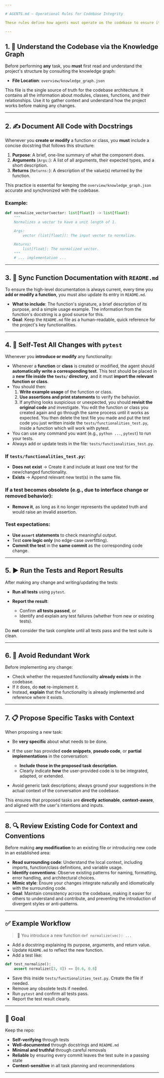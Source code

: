 ```yaml
---

# AGENTS.md – Operational Rules for Codebase Integrity

These rules define how agents must operate on the codebase to ensure it remains **self-testing**, **well-documented**, and **clean**.

---
```


## 1. 🧠 Understand the Codebase via the Knowledge Graph

Before performing **any** task, you **must** first read and understand the project's structure by consulting the knowledge graph:

*   **File Location**: `overview/knowledge_graph.json`

This file is the single source of truth for the codebase architecture. It contains all the information about modules, classes, functions, and their relationships. Use it to gather context and understand how the project works before making any changes.

---

## 2. ✍️ Document All Code with Docstrings

Whenever you **create or modify** a function or class, you **must** include a concise docstring that follows this structure:

1.  **Purpose**: A brief, one-line summary of what the component does.
2.  **Arguments** (`Args:`): A list of all arguments, their expected types, and a short description.
3.  **Returns** (`Returns:`): A description of the value(s) returned by the function.

This practice is essential for keeping the `overview/knowledge_graph.json` accurate and synchronized with the codebase.

### Example:

```python
def normalize_vector(vector: list[float]) -> list[float]:
    """
    Normalizes a vector to have a unit length of 1.

    Args:
        vector (list[float]): The input vector to normalize.

    Returns:
        list[float]: The normalized vector.
    """
    # ... implementation ...
```

---

## 3. 🧾 Sync Function Documentation with `README.md`

To ensure the high-level documentation is always current, every time you **add or modify a function**, you must also update its entry in `README.md`.

*   **What to include**: The function's signature, a brief description of its purpose, and a simple usage example. The information from the function's docstring is a good source for this.
*   **Goal**: Keep the `README.md` file as a human-readable, quick reference for the project's key functionalities.

---

## 4. 🧪 Self-Test All Changes with `pytest`

Whenever you **introduce or modify** any functionality:

* Whenever a **function** or **class** is created or modified, the agent should **automatically write a corresponding test**. This test should be placed in a **new file inside the `tests/` directory**, and it must **import the relevant function or class**.
* You should then:
    1. **Write example usage** of the function or class.
    2. **Use assertions and print statements** to verify the behavior.
    3. If anything looks suspicious or unexpected, you should **revisit the original code** and investigate. You edit the function or class you created again and go through the same process until it works as expected. You then delete the test file you made and put the test code you just written inside the `tests/functionalities_test.py`, inside a function which will work with pytest.
* You can use any command you want (e.g., `python ...`, `pytest`) to run your tests.
* Always add or update tests in the file:
  `tests/functionalities_test.py`.

### If `tests/functionalities_test.py`:

* **Does not exist** → Create it and include at least one test for the new/changed functionality.
* **Exists** → Append relevant new test(s) in the same file.

### If a test becomes **obsolete** (e.g., due to interface change or removed behavior):

* **Remove it**, as long as it no longer represents the updated truth and would raise an invalid assertion.

### Test expectations:

* **Use `assert` statements** to check meaningful output.
* Test **core logic only** (no edge-case overfitting).
* **Commit the test** in the **same commit** as the corresponding code change.

---

## 5. ▶️ Run the Tests and Report Results

After making any change and writing/updating the tests:

* **Run all tests** using `pytest`.
* **Report the result**:

  * Confirm **all tests passed**, or
  * Identify and explain any test failures (whether from new or existing tests).

Do **not** consider the task complete until all tests pass and the test suite is clean.

---

## 6. 🔁 Avoid Redundant Work

Before implementing any change:

* Check whether the requested functionality **already exists** in the codebase.
* If it does, do **not** re-implement it.
* Instead, **explain** that the functionality is already implemented and reference where it exists.

---

## 7. 📋 Propose Specific Tasks with Context

When proposing a new task:

* Be **very specific** about what needs to be done.
* If the user has provided **code snippets**, **pseudo code**, or **partial implementations** in the conversation:

  * **Include those in the proposed task description.**
  * Clearly indicate **how** the user-provided code is to be integrated, adapted, or extended.
* Avoid generic task descriptions; always ground your suggestions in the actual context of the conversation and the codebase.

This ensures that proposed tasks are **directly actionable**, **context-aware**, and aligned with the user's intentions and inputs.

---

## 8. 🔍 Review Existing Code for Context and Conventions

Before making **any modification** to an existing file or introducing new code in an established area:

*   **Read surrounding code**: Understand the local context, including imports, function/class definitions, and variable usage.
*   **Identify conventions**: Observe existing patterns for naming, formatting, error handling, and architectural choices.
*   **Mimic style**: Ensure your changes integrate naturally and idiomatically with the surrounding code.
*   **Goal**: Maintain consistency across the codebase, making it easier for others to understand and contribute, and preventing the introduction of divergent styles or anti-patterns.

---

## ✅ Example Workflow

> 🔧 You introduce a new function `def normalize(vec): ...`

* Add a docstring explaining its purpose, arguments, and return value.
* Update `README.md` to reflect the new function.
* Add a test like:

```python
def test_normalize():
    assert normalize([3, 4]) == [0.6, 0.8]
```

* Save this inside `tests/functionalities_test.py`. Create the file if needed.
* Remove any obsolete tests if needed.
* Run `pytest` and confirm all tests pass.
* Report the test result clearly.

---

## 🎯 Goal

Keep the repo:

* **Self-verifying** through tests
* **Well-documented** through docstrings and `README.md`
* **Minimal and truthful** through careful removals
* **Reliable** by ensuring every commit leaves the test suite in a passing state
* **Context-sensitive** in all task planning and recommendations

---
